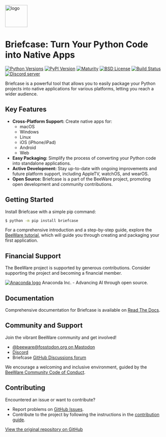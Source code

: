 [<img src="https://beeware.org/project/briefcase/briefcase.png" width="72" alt="logo" />](https://beeware.org/briefcase)

# Briefcase: Turn Your Python Code into Native Apps

[![Python Versions](https://img.shields.io/pypi/pyversions/briefcase.svg)](https://pypi.python.org/pypi/briefcase)
[![PyPI Version](https://img.shields.io/pypi/v/briefcase.svg)](https://pypi.python.org/pypi/briefcase)
[![Maturity](https://img.shields.io/pypi/status/briefcase.svg)](https://pypi.python.org/pypi/briefcase)
[![BSD License](https://img.shields.io/pypi/l/briefcase.svg)](https://github.com/beeware/briefcase/blob/main/LICENSE)
[![Build Status](https://github.com/beeware/briefcase/workflows/CI/badge.svg?branch=main)](https://github.com/beeware/briefcase/actions)
[![Discord server](https://img.shields.io/discord/836455665257021440?label=Discord%20Chat&logo=discord&style=plastic)](https://beeware.org/bee/chat/)

Briefcase is a powerful tool that allows you to easily package your Python projects into native applications for various platforms, letting you reach a wider audience.

## Key Features

*   **Cross-Platform Support:** Create native apps for:
    *   macOS
    *   Windows
    *   Linux
    *   iOS (iPhone/iPad)
    *   Android
    *   Web
*   **Easy Packaging:** Simplify the process of converting your Python code into standalone applications.
*   **Active Development:**  Stay up-to-date with ongoing improvements and future platform support, including AppleTV, watchOS, and wearOS.
*   **Open Source:** Briefcase is a part of the BeeWare project, promoting open development and community contributions.

## Getting Started

Install Briefcase with a simple pip command:

```bash
$ python -m pip install briefcase
```

For a comprehensive introduction and a step-by-step guide, explore the [BeeWare tutorial](https://docs.beeware.org), which will guide you through creating and packaging your first application.

## Financial Support

The BeeWare project is supported by generous contributions.  Consider supporting the project and becoming a financial member.

[![Anaconda logo](https://beeware.org/community/members/anaconda/anaconda-large.png)](https://anaconda.com/)
Anaconda Inc. - Advancing AI through open source.

## Documentation

Comprehensive documentation for Briefcase is available on [Read The Docs](https://briefcase.readthedocs.io).

## Community and Support

Join the vibrant BeeWare community and get involved!

*   [@beeware@fosstodon.org on Mastodon](https://fosstodon.org/@beeware)
*   [Discord](https://beeware.org/bee/chat/)
*   Briefcase [GitHub Discussions forum](https://github.com/beeware/briefcase/discussions)

We encourage a welcoming and inclusive environment, guided by the [BeeWare Community Code of Conduct](https://beeware.org/community/behavior/).

## Contributing

Encountered an issue or want to contribute?

*   Report problems on [GitHub Issues](https://github.com/beeware/briefcase/issues).
*   Contribute to the project by following the instructions in the [contribution guide](https://briefcase.readthedocs.io/en/latest/how_to/contribute/index.html).

[View the original repository on GitHub](https://github.com/beeware/briefcase)